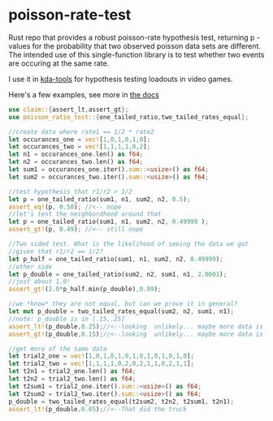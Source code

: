 # poisson-rate-test
Rust repo that provides a robust poisson-rate hypothesis test, returning p -values for the probability that two observed poisson data sets are different.
The intended use of this single-function library is to test whether two events are occuring at the same rate.

I use it in [kda-tools](https://github.com/jodavaho/kda-tools) for hypothesis testing loadouts in video games.

Here's a few examples, see more in [the docs](https://docs.rs/poisson-rate-test/1.0.1/poisson_rate_test/fn.poisson_lhr_test.html)

```rust
use claim::{assert_lt,assert_gt};
use poisson_ratio_test::{one_tailed_ratio,two_tailed_rates_equal};

//create data where rate1 == 1/2 * rate2
let occurances_one = vec![1,0,1,0,1,0];
let occurances_two = vec![1,1,1,1,0,2];
let n1 = occurances_one.len() as f64;
let n2 = occurances_two.len() as f64;
let sum1 = occurances_one.iter().sum::<usize>() as f64;
let sum2 = occurances_two.iter().sum::<usize>() as f64;

//test hypothesis that r1/r2 > 1/2
let p = one_tailed_ratio(sum1, n1, sum2, n2, 0.5);
assert_eq!(p, 0.50); //<-- nope
//let's test the neighbordhood around that
let p = one_tailed_ratio(sum1, n1, sum2, n2, 0.49999 );
assert_gt!(p, 0.49); //<-- still nope

//Two sided test. What is the likelihood of seeing the data we got
//given that r1/r2 == 1/2?
let p_half = one_tailed_ratio(sum1, n1, sum2, n2, 0.49999);
//other side
let p_double = one_tailed_ratio(sum2, n2, sum1, n1, 2.0001);
//just about 1.0!
assert_gt!(2.0*p_half.min(p_double),0.99);

//we *know* they are not equal, but can we prove it in general?
let mut p_double = two_tailed_rates_equal(sum2, n2, sum1, n1);
//note: p_double is in [.15,.25]
assert_lt!(p_double,0.25);//<--looking  unlikely... maybe more data is required
assert_gt!(p_double,0.15);//<--looking  unlikely... maybe more data is required

//get more of the same data
let trial2_one = vec![1,0,1,0,1,0,1,0,1,0,1,0,1,0];
let trial2_two = vec![1,1,1,1,0,2,0,2,1,1,0,2,1,1];
let t2n1 = trial2_one.len() as f64;
let t2n2 = trial2_two.len() as f64;
let t2sum1 = trial2_one.iter().sum::<usize>() as f64;
let t2sum2 = trial2_two.iter().sum::<usize>() as f64;
p_double = two_tailed_rates_equal(t2sum2, t2n2, t2sum1, t2n1);
assert_lt!(p_double,0.05);//<--That did the truck
```
